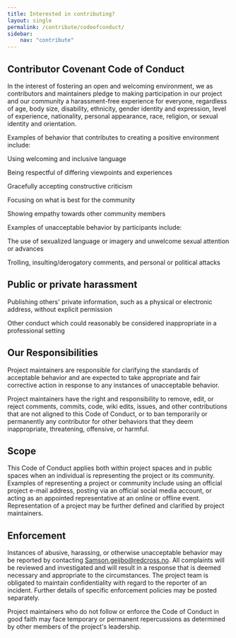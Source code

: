 ```yaml
---
title: Interested in contributing?
layout: single
permalink: /contribute/codeofconduct/
sidebar:
    nav: "contribute"
---
```


## Contributor Covenant Code of Conduct 

In the interest of fostering an open and welcoming environment, we as contributors and maintainers pledge to making participation in our project and our community a harassment-free experience for everyone, regardless of age, body size, disability, ethnicity, gender identity and expression, level of experience, nationality, personal appearance, race, religion, or sexual identity and orientation. 

Examples of behavior that contributes to creating a positive environment include: 

Using welcoming and inclusive language 

Being respectful of differing viewpoints and experiences 

Gracefully accepting constructive criticism 

Focusing on what is best for the community 

Showing empathy towards other community members 

Examples of unacceptable behavior by participants include: 

The use of sexualized language or imagery and unwelcome sexual attention or advances 

Trolling, insulting/derogatory comments, and personal or political attacks 

## Public or private harassment 

Publishing others' private information, such as a physical or electronic address, without explicit permission 

Other conduct which could reasonably be considered inappropriate in a professional setting 

## Our Responsibilities 

Project maintainers are responsible for clarifying the standards of acceptable behavior and are expected to take appropriate and fair corrective action in response to any instances of unacceptable behavior. 

Project maintainers have the right and responsibility to remove, edit, or reject comments, commits, code, wiki edits, issues, and other contributions that are not aligned to this Code of Conduct, or to ban temporarily or permanently any contributor for other behaviors that they deem inappropriate, threatening, offensive, or harmful. 

## Scope 

This Code of Conduct applies both within project spaces and in public spaces when an individual is representing the project or its community. Examples of representing a project or community include using an official project e-mail address, posting via an official social media account, or acting as an appointed representative at an online or offline event. Representation of a project may be further defined and clarified by project maintainers. 

## Enforcement 

Instances of abusive, harassing, or otherwise unacceptable behavior may be reported by contacting Samson.geijbo@redcross.no. All complaints will be reviewed and investigated and will result in a response that is deemed necessary and appropriate to the circumstances. The project team is obligated to maintain confidentiality with regard to the reporter of an incident. Further details of specific enforcement policies may be posted separately. 

Project maintainers who do not follow or enforce the Code of Conduct in good faith may face temporary or permanent repercussions as determined by other members of the project's leadership. 

 

